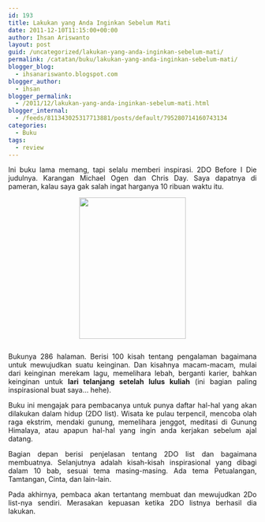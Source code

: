 ```yaml
---
id: 193
title: Lakukan yang Anda Inginkan Sebelum Mati
date: 2011-12-10T11:15:00+00:00
author: Ihsan Ariswanto
layout: post
guid: /uncategorized/lakukan-yang-anda-inginkan-sebelum-mati/
permalink: /catatan/buku/lakukan-yang-anda-inginkan-sebelum-mati/
blogger_blog:
  - ihsanariswanto.blogspot.com
blogger_author:
  - ihsan
blogger_permalink:
  - /2011/12/lakukan-yang-anda-inginkan-sebelum-mati.html
blogger_internal:
  - /feeds/811343025317713881/posts/default/795280714160743134
categories:
  - Buku
tags:
  - review
---
```

<div style="text-align: justify;">
  Ini buku lama memang, tapi selalu memberi inspirasi. 2DO Before I Die judulnya. Karangan Michael Ogen dan Chris Day. Saya dapatnya di pameran, kalau saya gak salah ingat harganya 10 ribuan waktu itu.</p> 
  
  <p>
    <a href="https://4.bp.blogspot.com/-VwemJn7QmEI/TwnWl47ZK5I/AAAAAAAAAa0/L6as32x3bXs/s1600/buku-2dob4idie.jpg"><img fix="fixed" src="https://4.bp.blogspot.com/-VwemJn7QmEI/TwnWl47ZK5I/AAAAAAAAAa0/L6as32x3bXs/s400/buku-2dob4idie.jpg" style="display:block; margin:0px auto 10px; text-align:center;cursor:pointer; cursor:hand;width: 216px; height: 287px;" alt="" id="BLOGGER_PHOTO_ID_5695319150211705746" border="0" /></a><br />Bukunya 286 halaman. Berisi 100 kisah tentang pengalaman bagaimana untuk mewujudkan suatu keinginan. Dan kisahnya macam-macam, mulai dari keinginan merekam lagu, memelihara lebah, berganti karier, bahkan keinginan untuk <span style="font-weight: bold;">lari telanjang setelah lulus kuliah</span> (ini bagian paling inspirasional buat saya&#8230; hehe).
  </p>
</div>

<a name="more"></a>

<div style="text-align: justify;">
  Buku ini mengajak para pembacanya untuk punya daftar hal-hal yang akan dilakukan dalam hidup (2DO list). Wisata ke pulau terpencil, mencoba olah raga ekstrim, mendaki gunung, memelihara jenggot, meditasi di Gunung Himalaya, atau apapun hal-hal yang ingin anda kerjakan sebelum ajal datang.</p> 
  
  <p>
    Bagian depan berisi penjelasan tentang 2DO list dan bagaimana membuatnya. Selanjutnya adalah kisah-kisah inspirasional yang dibagi dalam 10 bab, sesuai tema masing-masing. Ada tema Petualangan, Tamtangan, Cinta, dan lain-lain.
  </p>
  
  <p>
    Pada akhirnya, pembaca akan tertantang membuat dan mewujudkan 2Do list-nya sendiri. Merasakan kepuasan ketika 2DO listnya berhasil dia lakukan.
  </p>
</div>